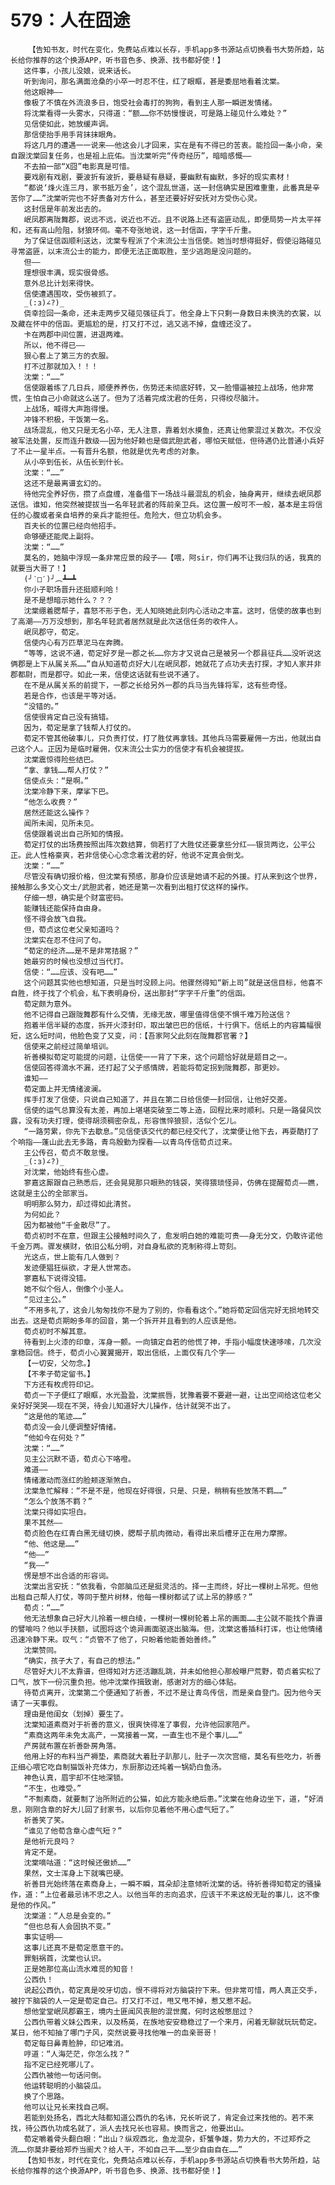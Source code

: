 # 579：人在囧途
        【告知书友，时代在变化，免费站点难以长存，手机app多书源站点切换看书大势所趋，站长给你推荐的这个换源APP，听书音色多、换源、找书都好使！】
       这件事，小孩儿没娘，说来话长。
       听到询问，那名满面沧桑的小卒一时忍不住，红了眼眶，甚是委屈地看着沈棠。
       他这眼神——
       像极了不慎在外流浪多日，饱受社会毒打的狗狗，看到主人那一瞬迸发情绪。
       将沈棠看得一头雾水，只得道：“额……你不妨慢慢说，可是路上碰见什么难处？”
       见信使如此，她放缓声调。
       那信使抬手用手背抹抹眼角。
       将这几月的遭遇一一说来——他这会儿才回来，实在是有不得已的苦衷。能捡回一条小命，亲自跟沈棠回复任务，也是祖上庇佑。当沈棠听完“传奇经历”，暗暗感慨——
       不去拍一部“X囧”电影真是可惜。
       要戏剧有戏剧，要波折有波折，要悬疑有悬疑，要幽默有幽默，多好的现实素材！
       “都说‘烽火连三月，家书抵万金’，这个混乱世道，送一封信确实是困难重重，此番真是辛苦你了……”沈棠听完也不好责备对方什么，甚至还要好好安抚对方受伤心灵。
       这封信是年前发出去的。
       岷凤郡离陇舞郡，说远不远，说近也不近。且不说路上还有盗匪动乱，即便局势一片太平祥和，还有高山险阻，豺狼环伺。毫不夸张地说，这一封信函，字字千斤重。
       为了保证信函顺利送达，沈棠专程派了个末流公士当信使。她当时想得挺好，假使沿路碰见寻常盗匪，以末流公士的能力，即便无法正面取胜，至少逃跑是没问题的。
       但——
       理想很丰满，现实很骨感。
       意外总比计划来得快。
       信使遭遇围攻，受伤被抓了。
       _(:з)∠?)_
       侥幸捡回一条命，还未走两步又碰见强征兵丁。他全身上下只剩一身数日未换洗的衣裳，以及藏在怀中的信函。更尴尬的是，打又打不过，逃又逃不掉，盘缠还没了。
       卡在两郡中间位置，进退两难。
       所以，他不得已——
       狠心套上了第三方的衣服。
       打不过那就加入！！！
       沈棠：“……”
       信使跟着练了几日兵，顺便养养伤，伤势还未彻底好转，又一脸懵逼被拉上战场，他非常慌，生怕自己小命就这么送了。但为了活着完成沈君的任务，只得绞尽脑汁。
       上战场，喊得大声跑得慢。
       冲锋不积极，干饭第一名。
       战场混乱，他又只是无名小卒，无人注意，靠着划水摸鱼，还真让他蒙混过关数次。不仅没被军法处置，反而连升数级——因为他好赖也是個武胆武者，哪怕天赋低，但待遇仍比普通小兵好了不止一星半点。一有晋升名额，他就是优先考虑的对象。
       从小卒到伍长，从伍长到什长。
       沈棠：“……”
       这还不是最离谱玄幻的。
       待他完全养好伤，攒了点盘缠，准备借下一场战斗最混乱的机会，抽身离开，继续去岷凤郡送信。谁知，他突然被提拔当一名年轻武者的阵前亲卫兵。这位置一般可不一般，基本是主将信任的心腹或者亲自培养的亲兵才能担任。危险大，但立功机会多。
       百夫长的位置已经向他招手。
       命够硬还能爬上副将。
       沈棠：“……”
       莫名的，她脑中浮现一条非常应景的段子——【喂，阿sir，你们再不让我归队的话，我真的就要当大哥了！】
       (╯‵□′)╯︵┻━┻
       你小子职场晋升还挺顺利哈！
       是不是想暗示她什么？？？
       沈棠绷着腮帮子，喜怒不形于色，无人知晓她此刻内心活动之丰富。这时，信使的故事也到了高潮——万万没想到，那名年轻武者居然就是此次送信任务的收件人。
       岷凤郡守，荀定。
       信使内心有万匹草泥马在奔腾。
       “等等，这说不通，荀定好歹是一郡之长……你方才又说自己是被另一个郡县征兵……没听说这俩郡是上下从属关系……”自从知道荀贞好大儿在岷凤郡，她就花了点功夫去打探，才知人家并非郡都尉，而是郡守。如此一来，信使这话就有些说不通了。
       在不是从属关系的前提下，一郡之长给另外一郡的兵马当先锋将军，这有些奇怪。
       若是合作，也该是平等对话。
       “没错的。”
       信使很肯定自己没有搞错。
       因为，荀定是拿了钱帮人打仗的。
       荀定不管其他破事儿，只负责打仗，打了胜仗再拿钱。其他兵马需要雇佣一方出，他就出自己这个人。正因为是临时雇佣，仅末流公士实力的信使才有机会被提拔。
       沈棠震惊得险些结巴。
       “拿、拿钱……帮人打仗？”
       信使点头：“是啊。”
       沈棠冷静下来，摩挲下巴。
       “他怎么收费？”
       居然还能这么操作？
       闻所未闻，见所未见。
       信使跟着说出自己所知的情报。
       荀定打仗的出场费按照出阵次数结算，倘若打了大胜仗还要拿些分红——银货两讫，公平公正。此人性格豪爽，若非信使心心念念着沈君的好，他说不定真会倒戈。
       沈棠：“……”
       尽管没有确切报价格，但沈棠有预感，那身价应该是她请不起的外援。打从来到这个世界，接触那么多文心文士/武胆武者，她还是第一次看到出租打仗这样的操作。
       仔细一想，确实是个财富密码。
       能赚钱还能保持自由身。
       怪不得会放飞自我。
       但，荀贞这位老父亲知道吗？
       沈棠实在忍不住问了句。
       “荀定的经济……是不是非常拮据？”
       她最穷的时候也没想过当代打。
       信使：“……应该、没有吧……”
       这个问题其实他也想知道，只是当时没顾上问。他骤然得知“新上司”就是送信目标，他喜不自胜，终于找了个机会，私下表明身份，送出那封“字字千斤重”的信函。
       荀定颇为意外。
       他不记得自己跟陇舞郡有什么交情，无缘无故，哪里值得信使不惧千难万险送信？
       抱着半信半疑的态度，拆开火漆封印，取出皱巴巴的信纸，十行俱下。信纸上的内容篇幅很短，这么短时间，他脸色变了又变，问：【吾家阿父此刻在陇舞郡官署？】
       信使来之前经过简单培训。
       祈善模拟荀定可能提的问题，让信使一一背了下来，这个问题恰好就是题目之一。
       信使回答得滴水不漏，还打起了父子感情牌，若能将荀定拐到陇舞郡，那更妙。
       谁知——
       荀定面上并无情绪波澜。
       挥手打发了信使，只说自己知道了，并且在第二日给信使一封回信，让他好交差。
       信使的运气总算没有太差，再加上堪堪突破至二等上造，回程比来时顺利。只是一路餐风饮露，没有功夫打理，使得胡须稠密杂乱，形容憔悴狼狈，活似个乞儿。
       “一路劳累，你先下去歇息。”见信使该交代的都已经交代了，沈棠便让他下去，再耍酷打了个响指——蓬山此去无多路，青鸟殷勤为探看——以青鸟传信荀贞过来。
       主公传召，荀贞不敢怠慢。
       _(:з)∠?)_
       对沈棠，他始终有些心虚。
       寥嘉这厮跟自己熟悉后，还会晃晃那只眼熟的钱袋，笑得猥琐怪异，仿佛在提醒荀贞——瞧，这就是主公的全部家当。
       明明那么努力，却过得如此清贫。
       为何如此？
       因为都被他“千金散尽”了。
       荀贞初时不在意，但跟主公接触时间久了，愈发明白她的难能可贵——身无分文，仍敢许诺他千金万两。骤发横财，依旧公私分明，对自身私欲的克制称得上苛刻。
       光这点，世上能有几人做到？
       发迹便猖狂纵欲，才是人世常态。
       寥嘉私下说得没错。
       她不似个俗人，倒像个小圣人。
       “见过主公。”
       “不用多礼了，这会儿匆匆找你不是为了别的，你看看这个。”她将荀定回信完好无损地转交出去。这是荀贞期盼多年的回音，第一个拆开并且看到的人应该是他。
       荀贞初时不解其意。
       待看到上火漆的印章，浑身一颤。一向镇定自若的他慌了神，手指小幅度快速哆嗦，几次没拿稳回信。终于，荀贞小心翼翼揭开，取出信纸，上面仅有几个字——
       【一切安，父勿念。】
       【不孝子荀定留书。】
       下方还有枚虎符印记。
       荀贞一下子便红了眼眶，水光盈盈，沈棠抿唇，犹豫着要不要避一避，让出空间给这位老父亲好好哭哭——现在不哭，待会儿知道好大儿操作，估计就哭不出了。
       “这是他的笔迹……”
       荀贞没一会儿便调整好情绪。
       “他如今在何处？”
       沈棠：“……”
       见主公沉默不语，荀贞心下咯噔。
       难道——
       情绪激动而涨红的脸颊逐渐煞白。
       沈棠急忙解释：“不是不是，他现在好得很，只是、只是，稍稍有些放荡不羁……”
       “怎么个放荡不羁？”
       沈棠只得如实坦白。
       果不其然——
       荀贞脸色在红青白黑无缝切换，腮帮子肌肉微动，看得出来后槽牙正在用力摩擦。
       “他、他这是……”
       “他——”
       “我——”
       愣是想不出合适的形容词。
       沈棠出言安抚：“依我看，令郎脑瓜还是挺灵活的。择一主而终，好比一棵树上吊死。但他出租自己帮人打仗，等同于整片树林，他每一棵树都试了试上吊的脖感？”
       荀贞：“……”
       他无法想象自己好大儿拎着一根白绫，一棵树一棵树轮着上吊的画面……主公就不能找个靠谱的譬喻吗？他以手扶额，试图将这个诡异画面驱逐出脑海。但，沈棠这番插科打诨，也让他情绪迅速冷静下来。叹气：“贞管不了他了，只盼着他能善始善终。”
       沈棠赞同。
       “确实，孩子大了，有自己的想法。”
       尽管好大儿不太靠谱，但得知对方还活蹦乱跳，并未如他担心那般曝尸荒野，荀贞着实松了口气，放下一份沉重负担。他冲沈棠作揖致谢，感谢对方的细心体贴。
       待荀贞离开，沈棠第二个便通知了祈善，不过不是让青鸟传信，而是亲自登门。因为他今天请了一天事假。
       理由是他闺女（划掉）要生了。
       沈棠知道素商对于祈善的意义，很爽快得准了事假，允许他回家陪产。
       “素商这两年未免太高产，一窝接着一窝，一直生也不是个事儿……”
       产房就布置在祈善卧房角落。
       他用上好的布料当产褥垫，素商就大着肚子趴那儿，肚子一次次宫缩，莫名有些吃力，祈善正细心喂它吃自制猫饭补充体力，东厨那边还炖着一锅奶白鱼汤。
       神色认真，眉宇却不住地深锁。
       “不生，也难受。”
       “不劁素商，就要劁了治所附近的公猫，如此方能永绝后患。”沈棠在他身边坐下，道，“好消息，刚刚含章的好大儿回了封家书，以后你见着他不用心虚气短了。”
       祈善笑了笑。
       “谁见了他荀含章心虚气短？”
       是他祈元良吗？
       肯定不是。
       沈棠嘀咕道：“这时候还傲娇……”
       果然，文士浑身上下就嘴巴硬。
       祈善目光始终落在素商身上，一瞬不瞬，耳朵却注意倾听沈棠的话。待祈善得知荀定的骚操作，道：“上位者最忌讳不忠之人。以他当年的志向追求，应该干不来这般无耻的事儿，这不像是他的作风。”
       沈棠道：“人总是会变的。”
       “但也总有人会固执不变。”
       事实证明——
       这事儿还真不是荀定愿意干的。
       罪魁祸首，沈棠也认识。
       正是她那位高山流水难觅的知音！
       公西仇！
       说起公西仇，荀定真是咬牙切齿，恨不得将对方脑袋拧下来。但非常可惜，两人真正交手，被拧下脑袋的人一定是荀定自己。打又打不过，甩又甩不掉，惹又惹不起。
       想他堂堂岷凤郡霸王，境内土匪闻风丧胆的混世魔，何时这般憋屈过？
       公西仇带着义妹公西来，以及杨英，在族地安安稳稳过了一个来月，闲着无聊就玩玩荀定。某日，他不知抽了哪门子风，突然说要寻找他唯一的血亲哥哥！
       荀定每日鼻青脸肿，印记难消。
       哼道：“人海茫茫，你怎么找？”
       指不定已经死哪儿了。
       公西仇被他一句话问倒。
       他运转聪明的小脑袋瓜。
       换了个思路。
       他可以让兄长来找自己啊。
       若能到处扬名，西北大陆都知道公西仇的名讳，兄长听说了，肯定会过来找他的。若不来找，待公西仇功成名就了，派人去找兄长也容易。换而言之，他要出山。
       荀定嚼着骨头翻白眼：“出山？纵观西北，鱼龙混杂，虾蟹争雄，势力大的，不过郑乔之流……你莫非要给郑乔当阍犬？给人干，不如自己干……至少自由自在……”
       【告知书友，时代在变化，免费站点难以长存，手机app多书源站点切换看书大势所趋，站长给你推荐的这个换源APP，听书音色多、换源、找书都好使！】